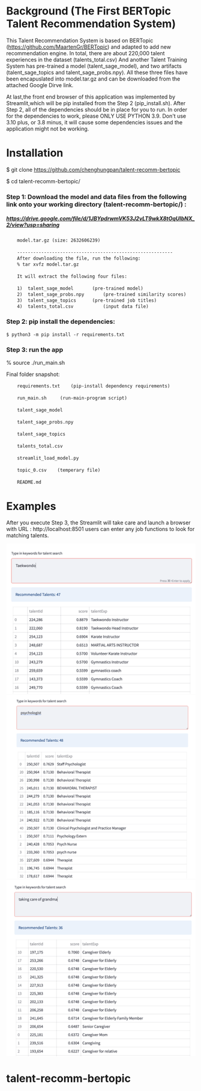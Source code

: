# Background (The First BERTopic Talent Recommendation System) 

This Talent Recommendation System is based on BERTopic (https://github.com/MaartenGr/BERTopic) and adapted to add new recommendation engine.  In total, there are about 220,000 talent experiences in the dataset (talents_total.csv) And another Talent Training System has pre-trained a model (talent_sage_model), and two artifacts (talent_sage_topics and talent_sage_probs.npy). All these three files have been encapuslated into model.tar.gz and can be downloaded from the attached Google Dirve link.

At last,the front end browser of this application was implemented by Streamlit,which will be pip installed from the Step 2 (pip_install.sh). After Step 2, all of the dependencies should be in place for you to run.  In order for the dependencies to work, please ONLY USE PYTHON 3.9. Don't use 3.10 plus, or 3.8 minus, it will cause some dependencies issues and the application might not be working. 

# Installation

$ git clone https://github.com/chenghungpan/talent-recomm-bertopic

$ cd talent-recomm-bertopic/




### Step 1: Download the model and data files from the following link onto your working directory (talent-recomm-bertopic/) :

#####   	https://drive.google.com/file/d/1JBYpdrwmVK53J2vLT9wkX8tOqUlbNX_2/view?usp=sharing

	 	model.tar.gz (size: 2632606239)

        ----------------------------------------------------------
		After downloading the file, run the following:
		% tar xvfz model.tar.gz 
		
		It will extract the following four files:

       	1) 	talent_sage_model		(pre-trained model)
		2)	talent_sage_probs.npy		(pre-trained similarity scores)
		3)	talent_sage_topics 		(pre-trained job titles)
		4) 	talents_total.csv   		(input data file) 

### Step 2: pip install the dependencies:

    $ python3 -m pip install -r requirements.txt

### Step 3: run the app 

   %  source ./run_main.sh


Final folder snapshot:

		requirements.txt	(pip-install dependency requirements)

 		run_main.sh		(run-main-program script)

 		talent_sage_model

 		talent_sage_probs.npy

 		talent_sage_topics

 		talents_total.csv

 		streamlit_load_model.py

 		topic_0.csv    (temperary file)
 		
		README.md      

# Examples

After you execute Step 3, the Streamlit will take care and launch a browser with URL :   http://localhost:8501
users can enter any job functions to look for matching talents. 

![GitHub Logo](/images/Sample1.png)
![GitHub Logo](/images/Sample2.png)
![GitHub Logo](/images/Sample3.png)

# talent-recomm-bertopic
